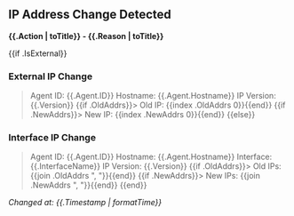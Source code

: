 ## IP Address Change Detected

**{{.Action | toTitle}} - {{.Reason | toTitle}}**

{{if .IsExternal}}
### External IP Change
> Agent ID: {{.Agent.ID}}
> Hostname: {{.Agent.Hostname}}
> IP Version: {{.Version}}
{{if .OldAddrs}}> Old IP: {{index .OldAddrs 0}}{{end}}
{{if .NewAddrs}}> New IP: {{index .NewAddrs 0}}{{end}}
{{else}}
### Interface IP Change
> Agent ID: {{.Agent.ID}}
> Hostname: {{.Agent.Hostname}}
> Interface: {{.InterfaceName}}
> IP Version: {{.Version}}
{{if .OldAddrs}}> Old IPs: {{join .OldAddrs ", "}}{{end}}
{{if .NewAddrs}}> New IPs: {{join .NewAddrs ", "}}{{end}}
{{end}}

_Changed at: {{.Timestamp | formatTime}}_
